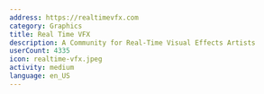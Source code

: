 ```yaml
---
address: https://realtimevfx.com
category: Graphics
title: Real Time VFX
description: A Community for Real-Time Visual Effects Artists
userCount: 4335
icon: realtime-vfx.jpeg
activity: medium
language: en_US
---
```

